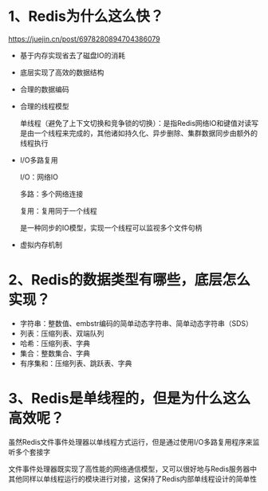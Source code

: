 # 1、Redis为什么这么快？

https://juejin.cn/post/6978280894704386079

- 基于内存实现省去了磁盘IO的消耗

- 底层实现了高效的数据结构

- 合理的数据编码

- 合理的线程模型

  单线程（避免了上下文切换和竞争锁的切换）：是指Redis网络IO和键值对读写是由一个线程来完成的，其他诸如持久化、异步删除、集群数据同步由额外的线程执行

- I/O多路复用

  I/O：网络IO

  多路：多个网络连接

  复用：复用同于一个线程

  是一种同步的IO模型，实现一个线程可以监视多个文件句柄

- 虚拟内存机制

# 2、Redis的数据类型有哪些，底层怎么实现？

- 字符串：整数值、embstr编码的简单动态字符串、简单动态字符串（SDS）
- 列表：压缩列表、双端队列
- 哈希：压缩列表、字典
- 集合：整数集合、字典
- 有序集和：压缩列表、跳跃表、字典

# 3、Redis是单线程的，但是为什么这么高效呢？

虽然Redis文件事件处理器以单线程方式运行，但是通过使用I/O多路复用程序来监听多个套接字

文件事件处理器既实现了高性能的网络通信模型，又可以很好地与Redis服务器中其他同样以单线程运行的模块进行对接，这保持了Redis内部单线程设计的简单性